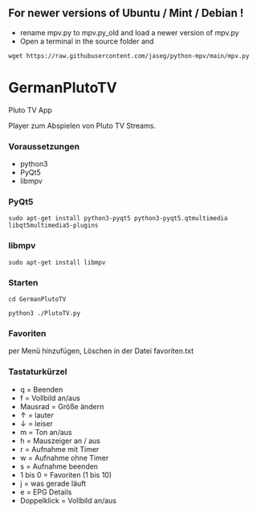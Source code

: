 ## For newer versions of Ubuntu / Mint / Debian !

- rename mpv.py to mpv.py_old and load a newer version of mpv.py
- Open a terminal in the source folder and

```wget https://raw.githubusercontent.com/jaseg/python-mpv/main/mpv.py```

# GermanPlutoTV
Pluto TV App

Player zum Abspielen von Pluto TV Streams.

### Voraussetzungen

- python3
- PyQt5
- libmpv

### PyQt5
```sudo apt-get install python3-pyqt5 python3-pyqt5.qtmultimedia libqt5multimedia5-plugins ```

### libmpv
```sudo apt-get install libmpv```

### Starten

```cd GermanPlutoTV```

```python3 ./PlutoTV.py```

### Favoriten

per Menü hinzufügen, Löschen in der Datei favoriten.txt


### Tastaturkürzel
- q = Beenden
- f = Vollbild an/aus
- Mausrad = Größe ändern
- ↑ = lauter
- ↓ = leiser
- m = Ton an/aus
- h = Mauszeiger an / aus
- r = Aufnahme mit Timer
- w = Aufnahme ohne Timer
- s = Aufnahme beenden
- 1 bis 0 = Favoriten (1 bis 10)
- j = was gerade läuft
- e = EPG Details
- Doppelklick = Vollbild an/aus

